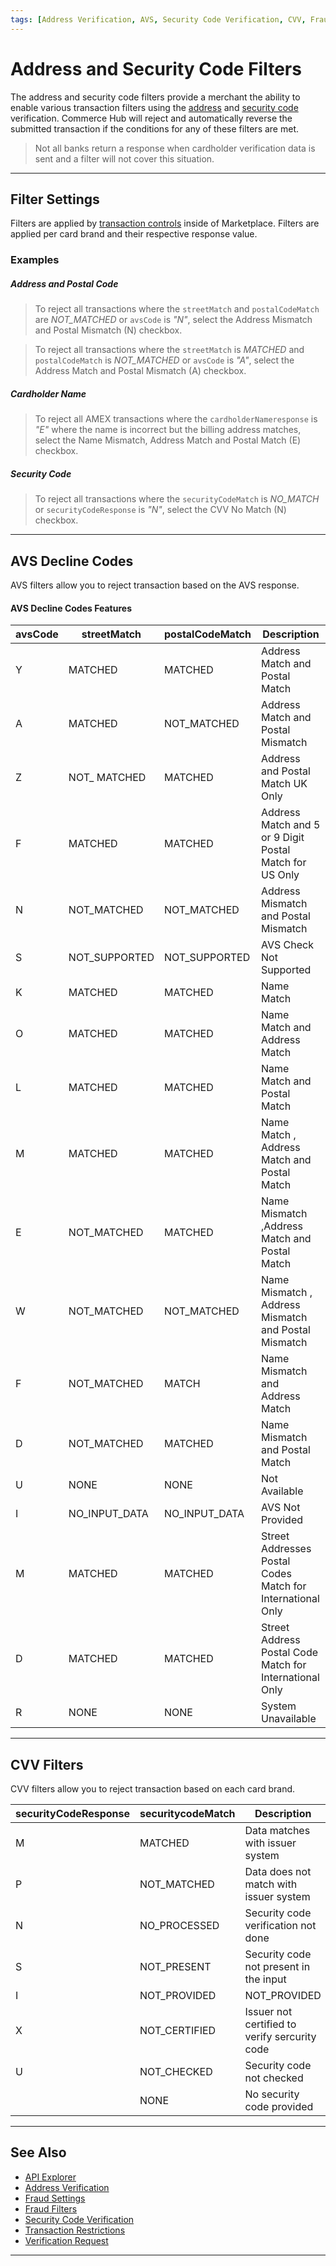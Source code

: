 ```yaml
---
tags: [Address Verification, AVS, Security Code Verification, CVV, Fraud Filters, Transaction Controls]
---
```


# Address and Security Code Filters

The address and security code filters provide a merchant the ability to enable various transaction filters using the [address](?path=docs/Resources/Guides/Fraud/Address-Verification.md) and [security code](?path=docs/Resources/Guides/Fraud/Security-Code.md) verification. Commerce Hub will reject and automatically reverse the submitted transaction if the conditions for any of these filters are met.

<!-- theme: info -->
> Not all banks return a response when cardholder verification data is sent and a filter will not cover this situation.

---

## Filter Settings

Filters are applied by [transaction controls](?path=docs/Resources/Guides/Fraud/Fraud-Settings.md) inside of Marketplace. Filters are applied per card brand and their respective response value.

### Examples

##### Address and Postal Code

<!-- theme: example -->
>To reject all transactions where the `streetMatch` and `postalCodeMatch` are *NOT_MATCHED* or `avsCode` is *"N"*, select the Address Mismatch and Postal Mismatch (N) checkbox.

<!-- theme: example -->
>To reject all transactions where the `streetMatch` is *MATCHED* and `postalCodeMatch` is *NOT_MATCHED* or `avsCode` is *"A"*, select the Address Match and Postal Mismatch (A) checkbox.

##### Cardholder Name

<!-- theme: example -->
>To reject all AMEX transactions where the `cardholderNameresponse` is *"E"* where the name is incorrect but the billing address matches, select the Name Mismatch, Address Match and Postal Match (E) checkbox.

##### Security Code

<!-- theme: example -->
> To reject all transactions where the `securityCodeMatch` is *NO_MATCH* or `securityCodeResponse` is *"N"*, select the CVV No Match (N) checkbox.

---

## AVS Decline Codes

AVS filters allow you to reject transaction based on the AVS response.

#### AVS Decline Codes Features

|  avsCode | streetMatch | postalCodeMatch | Description |
| ----- | ------ | ----- | ----- |
| Y | MATCHED | MATCHED | Address Match and Postal Match |
| A | MATCHED	| NOT_MATCHED | Address Match and Postal Mismatch |
| Z | NOT_ MATCHED | MATCHED | Address and Postal Match UK Only |
| F | MATCHED	| MATCHED | Address Match and 5 or 9 Digit Postal Match for US Only |
| N | NOT_MATCHED | NOT_MATCHED | Address Mismatch and Postal Mismatch |
| S | NOT_SUPPORTED	| NOT_SUPPORTED | AVS Check Not Supported |
| K | MATCHED | MATCHED | Name Match |
| O | MATCHED	| MATCHED | Name Match and Address Match |
| L | MATCHED | MATCHED | Name Match and Postal Match |
| M | MATCHED	| MATCHED | Name Match , Address Match and Postal Match |
| E | NOT_MATCHED	| MATCHED | Name Mismatch ,Address Match and Postal Match |
| W | NOT_MATCHED | NOT_MATCHED | Name Mismatch , Address Mismatch and Postal Mismatch |
| F | NOT_MATCHED	| MATCH | Name Mismatch and Address Match |
| D | NOT_MATCHED | MATCHED | Name Mismatch and Postal Match |
| U | NONE | NONE | Not Available |
| I | NO_INPUT_DATA | NO_INPUT_DATA | AVS Not Provided |
| M | MATCHED	| MATCHED | Street Addresses Postal Codes Match for International Only |
| D | MATCHED | MATCHED | Street Address Postal Code Match for International Only |
| R | NONE | NONE | System Unavailable  |

---

## CVV Filters

CVV filters allow you to reject transaction based on each card brand. 

|  securityCodeResponse | securitycodeMatch | Description |
| ----- | ------  | ----- |
| M | MATCHED | Data matches with issuer system | 
| P | NOT_MATCHED | Data does not match with issuer system | 
| N | NO_PROCESSED | Security code verification not done | 
| S | NOT_PRESENT | Security code not present in the input | 
| I | NOT_PROVIDED | NOT_PROVIDED | CVV Not Provided | 
| X | NOT_CERTIFIED | Issuer not certified to verify sercurity code | 
| U | NOT_CHECKED | Security code not checked | 
|   | NONE | No security code provided |


---

## See Also

- [API Explorer](../api/?type=post&path=/payments-vas/v1/accounts/verification)
- [Address Verification](?path=docs/Resources/Guides/Fraud/Address-Verification.md)
- [Fraud Settings](?path=docs/Resources/Guides/Fraud/Fraud-Settings.md)
- [Fraud Filters](?path=docs/Resources/Guides/Fraud/Fraud-Settings-Filters.md)
- [Security Code Verification](?path=docs/Resources/Guides/Fraud/Security-Code.md)
- [Transaction Restrictions](?path=docs/Resources/Guides/Fraud/Fraud-Settings-Restrictions.md)
- [Verification Request](?path=docs/Resources/API-Documents/Payments_VAS/Verification.md)

<!---
- [Fraud Detect](?path=docs/Resources/Guides/Fraud/Fraud-Detect.md)
- [Velocity Controls](?path=docs/Resources/Guides/Fraud/Fraud-Settings-Velocity.md)
-->

---
